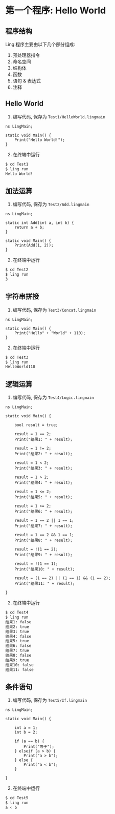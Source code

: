 # 第一个程序: Hello World
## 程序结构
Ling 程序主要由以下几个部分组成:
1. 预处理器指令
2. 命名空间
3. 结构体
4. 函数
5. 语句 & 表达式
6. 注释

## Hello World
1. 编写代码, 保存为 `Test1/HelloWorld.lingmain`
``` ling
ns LingMain;

static void Main() {
    Print("Hello World!");
}
```

2. 在终端中运行
``` bash
$ cd Test1
$ ling run
Hello World!
```

## 加法运算
1. 编写代码, 保存为 `Test2/Add.lingmain`
``` ling
ns LingMain;

static int Add(int a, int b) {
    return a + b;
}

static void Main() {
    Print(Add(1, 2));
}
```

2. 在终端中运行
``` bash
$ cd Test2
$ ling run
3
```

## 字符串拼接
1. 编写代码, 保存为 `Test3/Concat.lingmain`
``` ling
ns LingMain;

static void Main() {
    Print("Hello" + "World" + 110);
}
```

2. 在终端中运行
``` bash
$ cd Test3
$ ling run
HelloWorld110
```

## 逻辑运算
1. 编写代码, 保存为 `Test4/Logic.lingmain`
``` ling
ns LingMain;

static void Main() {

    bool result = true;

    result = 1 == 2;
    Print("结果1: " + result);

    result = 1 != 2;
    Print("结果2: " + result);

    result = 1 < 2;
    Print("结果3: " + result);

    result = 1 > 2;
    Print("结果4: " + result);

    result = 1 <= 2;
    Print("结果5: " + result);

    result = 1 >= 2;
    Print("结果6: " + result);

    result = 1 == 2 || 1 == 1;
    Print("结果7: " + result);

    result = 1 == 2 && 1 == 1;
    Print("结果8: " + result);

    result = !(1 == 2);
    Print("结果9: " + result);

    result = !(1 == 1);
    Print("结果10: " + result);

    result = (1 == 2) || (1 == 1) && (1 == 2);
    Print("结果11: " + result);

}
```

2. 在终端中运行
``` bash
$ cd Test4
$ ling run
结果1: false
结果2: true
结果3: true
结果4: false
结果5: true
结果6: false
结果7: true
结果8: false
结果9: true
结果10: false
结果11: false
```

## 条件语句
1. 编写代码, 保存为 `Test5/If.lingmain`
``` ling
ns LingMain;

static void Main() {

    int a = 1;
    int b = 2;

    if (a == b) {
        Print("等于");
    } elseif (a > b) {
        Print("a > b");
    } else {
        Print("a < b");
    }

}
```

2. 在终端中运行
``` bash
$ cd Test5
$ ling run
a < b
```